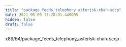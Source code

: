 ```yaml
---
title: "package_feeds_telephony_asterisk-chan-sccp"
date: 2021-05-09 11:28:31.449095
hidden: false
draft: false
---
```


x86/64/package_feeds_telephony_asterisk-chan-sccp


